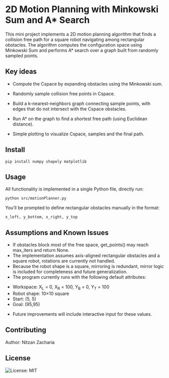 # 2D Motion Planning with Minkowski Sum and A* Search
This mini project implements a 2D motion planning algorithm that finds a collision free path for a square robot navigating among rectangular obstacles.
The algorithm computes the configuration space using Minkowski Sum and performs A* search over a graph built from randomly sampled points.
## Key ideas
* Compute the Cspace by expanding obstacles using the Minkowski sum.

* Randomly sample collision free points in Cspace.

* Build a k-nearest-neighbors graph connecting sample points, with edges that do not intersect with the Cspace obstacles.

* Run A* on the graph to find a shortest free path (using Euclidean distance).

* Simple plotting to visualize Cspace, samples and the final path.

## Install

```
pip install numpy shapely matplotlib
```

## Usage
All functionality is implemented in a single Python file, directly run:
```
python src/motionPlanner.py 
```

You’ll be prompted to define rectangular obstacles manually in the format:

```
x_left, y_bottom, x_right, y_top
```
## Assumptions and Known Issues
* If obstacles block most of the free space, get_points() may reach max_iters and return None.
* The implementation assumes axis-aligned rectangular obstacles and a square robot, rotations are currently not handled.
* Because the robot shape is a square, mirroring is redundant, mirror logic is included for completeness and future generalization.
* The program currently runs with the following default attributes:
- Workspace: X<sub>L</sub> = 0, X<sub>R</sub> = 100,  Y<sub>B</sub> = 0, Y<sub>T</sub> = 100
- Robot shape: 10×10 square
- Start: (5, 5)
- Goal: (95,95)
* Future improvements will include interactive input for these values.
  
## Contributing
Author: Nitzan Zacharia

## License

![License: MIT](https://img.shields.io/badge/License-MIT-green.svg) 
